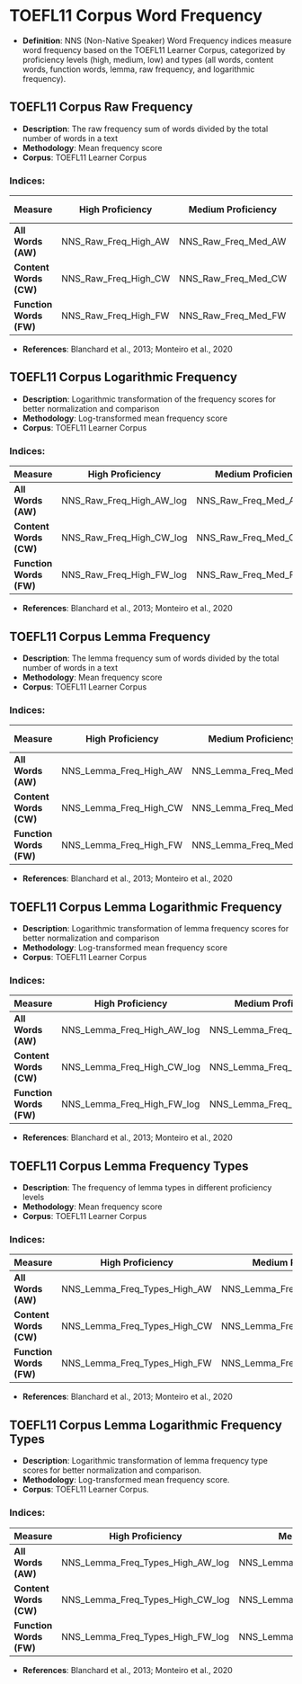 # TOEFL11 Corpus Word Frequency

- **Definition**: NNS (Non-Native Speaker) Word Frequency indices measure word frequency based on the TOEFL11 Learner Corpus, categorized by proficiency levels (high, medium, low) and types (all words, content words, function words, lemma, raw frequency, and logarithmic frequency).

## TOEFL11 Corpus Raw Frequency
- **Description**: The raw frequency sum of words divided by the total number of words in a text
- **Methodology**: Mean frequency score
- **Corpus**: TOEFL11 Learner Corpus

### Indices:

| Measure | High Proficiency | Medium Proficiency | Low Proficiency | WC (All Proficiency Levels) |
|----------|----------------|-------------------|----------------|---------------------------|
| **All Words (AW)** | NNS_Raw_Freq_High_AW | NNS_Raw_Freq_Med_AW | NNS_Raw_Freq_Low_AW | NNS_Raw_Freq_WC_AW |
| **Content Words (CW)** | NNS_Raw_Freq_High_CW | NNS_Raw_Freq_Med_CW | NNS_Raw_Freq_Low_CW | NNS_Raw_Freq_WC_CW |
| **Function Words (FW)** | NNS_Raw_Freq_High_FW | NNS_Raw_Freq_Med_FW | NNS_Raw_Freq_Low_FW | NNS_Raw_Freq_WC_FW |

- **References**: Blanchard et al., 2013; Monteiro et al., 2020

## TOEFL11 Corpus Logarithmic Frequency
- **Description**: Logarithmic transformation of the frequency scores for better normalization and comparison
- **Methodology**: Log-transformed mean frequency score
- **Corpus**: TOEFL11 Learner Corpus

### Indices:

| Measure | High Proficiency | Medium Proficiency | Low Proficiency | WC (All Proficiency Levels) |
|----------|----------------|-------------------|----------------|---------------------------|
| **All Words (AW)** | NNS_Raw_Freq_High_AW_log | NNS_Raw_Freq_Med_AW_log | NNS_Raw_Freq_Low_AW_log | NNS_Raw_Freq_WC_AW_log |
| **Content Words (CW)** | NNS_Raw_Freq_High_CW_log | NNS_Raw_Freq_Med_CW_log | NNS_Raw_Freq_Low_CW_log | NNS_Raw_Freq_WC_CW_log |
| **Function Words (FW)** | NNS_Raw_Freq_High_FW_log | NNS_Raw_Freq_Med_FW_log | NNS_Raw_Freq_Low_FW_log | NNS_Raw_Freq_WC_FW_log |

- **References**: Blanchard et al., 2013; Monteiro et al., 2020

## TOEFL11 Corpus Lemma Frequency
- **Description**: The lemma frequency sum of words divided by the total number of words in a text
- **Methodology**: Mean frequency score
- **Corpus**: TOEFL11 Learner Corpus

### Indices:

| Measure | High Proficiency | Medium Proficiency | Low Proficiency | WC (All Proficiency Levels) |
|----------|----------------|-------------------|----------------|---------------------------|
| **All Words (AW)** | NNS_Lemma_Freq_High_AW | NNS_Lemma_Freq_Med_AW | NNS_Lemma_Freq_Low_AW | NNS_Lemma_Freq_WC_AW |
| **Content Words (CW)** | NNS_Lemma_Freq_High_CW | NNS_Lemma_Freq_Med_CW | NNS_Lemma_Freq_Low_CW | NNS_Lemma_Freq_WC_CW |
| **Function Words (FW)** | NNS_Lemma_Freq_High_FW | NNS_Lemma_Freq_Med_FW | NNS_Lemma_Freq_Low_FW | NNS_Lemma_Freq_WC_FW |

- **References**: Blanchard et al., 2013; Monteiro et al., 2020

## TOEFL11 Corpus Lemma Logarithmic Frequency
- **Description**: Logarithmic transformation of lemma frequency scores for better normalization and comparison
- **Methodology**: Log-transformed mean frequency score
- **Corpus**: TOEFL11 Learner Corpus

### Indices:

| Measure | High Proficiency | Medium Proficiency | Low Proficiency | WC (All Proficiency Levels) |
|----------|----------------|-------------------|----------------|---------------------------|
| **All Words (AW)** | NNS_Lemma_Freq_High_AW_log | NNS_Lemma_Freq_Med_AW_log | NNS_Lemma_Freq_Low_AW_log | NNS_Lemma_Freq_WC_AW_log |
| **Content Words (CW)** | NNS_Lemma_Freq_High_CW_log | NNS_Lemma_Freq_Med_CW_log | NNS_Lemma_Freq_Low_CW_log | NNS_Lemma_Freq_WC_CW_log |
| **Function Words (FW)** | NNS_Lemma_Freq_High_FW_log | NNS_Lemma_Freq_Med_FW_log | NNS_Lemma_Freq_Low_FW_log | NNS_Lemma_Freq_WC_FW_log |

- **References**: Blanchard et al., 2013; Monteiro et al., 2020

## TOEFL11 Corpus Lemma Frequency Types
- **Description**: The frequency of lemma types in different proficiency levels
- **Methodology**: Mean frequency score
- **Corpus**: TOEFL11 Learner Corpus

### Indices:

| Measure | High Proficiency | Medium Proficiency | Low Proficiency | WC (All Proficiency Levels) |
|----------|----------------|-------------------|----------------|---------------------------|
| **All Words (AW)** | NNS_Lemma_Freq_Types_High_AW | NNS_Lemma_Freq_Types_Med_AW | NNS_Lemma_Freq_Types_Low_AW | NNS_Lemma_Freq_Types_WC_AW |
| **Content Words (CW)** | NNS_Lemma_Freq_Types_High_CW | NNS_Lemma_Freq_Types_Med_CW | NNS_Lemma_Freq_Types_Low_CW | NNS_Lemma_Freq_Types_WC_CW |
| **Function Words (FW)** | NNS_Lemma_Freq_Types_High_FW | NNS_Lemma_Freq_Types_Med_FW | NNS_Lemma_Freq_Types_Low_FW | NNS_Lemma_Freq_Types_WC_FW |

- **References**: Blanchard et al., 2013; Monteiro et al., 2020

## TOEFL11 Corpus Lemma Logarithmic Frequency Types

- **Description**: Logarithmic transformation of lemma frequency type scores for better normalization and comparison.
- **Methodology**: Log-transformed mean frequency score.
- **Corpus**: TOEFL11 Learner Corpus.

### Indices:

| Measure | High Proficiency | Medium Proficiency | Low Proficiency | WC (All Proficiency Levels) |
|----------|----------------|-------------------|----------------|---------------------------|
| **All Words (AW)** | NNS_Lemma_Freq_Types_High_AW_log | NNS_Lemma_Freq_Types_Med_AW_log | NNS_Lemma_Freq_Types_Low_AW_log | NNS_Lemma_Freq_Types_WC_AW_log |
| **Content Words (CW)** | NNS_Lemma_Freq_Types_High_CW_log | NNS_Lemma_Freq_Types_Med_CW_log | NNS_Lemma_Freq_Types_Low_CW_log | NNS_Lemma_Freq_Types_WC_CW_log |
| **Function Words (FW)** | NNS_Lemma_Freq_Types_High_FW_log | NNS_Lemma_Freq_Types_Med_FW_log | NNS_Lemma_Freq_Types_Low_FW_log | NNS_Lemma_Freq_Types_WC_FW_log |

- **References**: Blanchard et al., 2013; Monteiro et al., 2020



